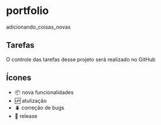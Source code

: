 # portfolio

 adicionando_coisas_novas
## Tarefas

O controle das tarefas desse projeto será realizado no GitHub
## Ícones

- :package: nova funcionalidades
- :up: atulização
- :beetle: correção de bugs
- :checkered_flag: release

